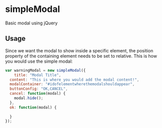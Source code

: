 # simpleModal
Basic modal using jQuery

## Usage
Since we want the modal to show inside a specific element, the position property of the containing element needs to be set to relative.
This is how you would use the simple modal:

```javascript
var warningModal = new simpleModal({
	title: "Modal Title",
  content: "This is where you would add the modal content!",
  modalContainer: "#idofelementwherethemodalshouldappear",
  buttonConfig: "OK,CANCEL",
  cancel: function(modal) {
  	modal.hide();
  },
  ok: function(modal) {
  	
  }
});
```
